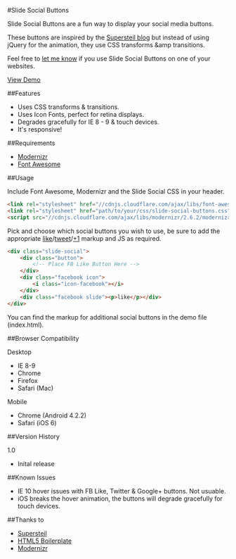 #Slide Social Buttons

Slide Social Buttons are a fun way to display your social media buttons. 

These buttons are inspired by the [Supersteil blog](http://supersteil.com/blog) but instead of using jQuery for the animation, they use CSS transforms &amp transitions.

Feel free to [let me know](http://www.twitter.com/cmyee) if you use Slide Social Buttons on one of your websites.

[View Demo](http://christopheryee.ca/slide-social-buttons/)

##Features

- Uses CSS transforms & transitions.
- Uses Icon Fonts, perfect for retina displays.
- Degrades gracefully for IE 8 - 9 & touch devices.
- It's responsive!

##Requirements

- [Modernizr](http://www.modernizr.com/)
- [Font Awesome](http://fortawesome.github.io/Font-Awesome/)

##Usage

Include Font Awesome, Modernizr and the Slide Social CSS in your header.

```html
<link rel="stylesheet" href="//cdnjs.cloudflare.com/ajax/libs/font-awesome/3.2.0/css/font-awesome.min.css">
<link rel="stylesheet" href="path/to/your/css/slide-social-buttons.css">
<script src="//cdnjs.cloudflare.com/ajax/libs/modernizr/2.6.2/modernizr.min.js"></script>
```

Pick and choose which social buttons you wish to use, be sure to add the appropriate [like](https://developers.facebook.com/docs/reference/plugins/like/)/[tweet](https://twitter.com/about/resources/buttons)/[+1](https://developers.google.com/+/web/+1button/?hl=en) markup and JS as required.

```html
<div class="slide-social">
    <div class="button">
    	<!-- Place FB Like Button Here -->
    </div>
    <div class="facebook icon">
        <i class="icon-facebook"></i>
    </div>
    <div class="facebook slide"><p>like</p></div>
</div>
```

You can find the markup for additional social buttons in the demo file (index.html).

##Browser Compatibility

Desktop

- IE 8-9
- Chrome
- Firefox
- Safari (Mac)

Mobile

- Chrome (Android 4.2.2)
- Safari (iOS 6)

##Version History

1.0

- Inital release

##Known Issues

- IE 10 hover issues with FB Like, Twitter & Google+ buttons. Not usuable.
- iOS breaks the hover animation, the buttons will degrade gracefully for touch devices.

##Thanks to

- [Supersteil](http://supersteil.com/)
- [HTML5 Boilerplate](http://html5boilerplate.com/)
- [Modernizr](http://modernizr.com/)
